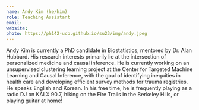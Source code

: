 ```yaml
---
name: Andy Kim (he/him)
role: Teaching Assistant
email: 
website: 
photo: https://ph142-ucb.github.io/su23/img/andy.jpeg
---
```


Andy Kim is currently a PhD candidate in Biostatistics, mentored by Dr. Alan Hubbard. His research interests primarily lie at the intersection of personalized medicine and causal inference. He is currently working on an unsupervised clustering learning project at the Center for Targeted Machine Learning and Causal Inference, with the goal of identifying inequities in health care and developing efficient survey methods for trauma registries. He speaks English and Korean. In his free time, he is frequently playing as a radio DJ on KALX 90.7, hiking on the Fire Trails in the Berkeley Hills, or playing guitar at home!